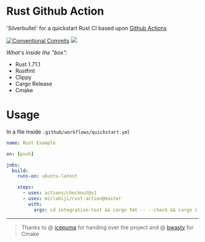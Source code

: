# Rust Github Action

'Silverbullet' for a quickstart Rust CI based upon [Github Actions](https://developer.github.com/actions/)

[![Conventional Commits](https://img.shields.io/badge/Conventional%20Commits-1.0.0-%23FE5196?logo=conventionalcommits&logoColor=white)](https://conventionalcommits.org) [![](https://img.shields.io/badge/Rust-1.71.1-orange)](https://blog.rust-lang.org/2023/08/03/Rust-1.71.1.html)

*What's inside the "box":*

* Rust 1.71.1
* Rustfmt
* Clippy
* Cargo Release
* Cmake

# Usage

In a file inside `.github/workflows/quickstart.yml`

```yaml
name: Rust Example

on: [push]

jobs:
  build:
    runs-on: ubuntu-latest

    steps:
      - uses: actions/checkout@v1
      - uses: mirlahiji/rust-action@master
        with:
          args: cd integration-test && cargo fmt -- --check && cargo clippy -- -Dwarnings && cargo test
```

---

> Thanks to @ [icepuma](https://github.com/icepuma) for handing over the project and @ [bwasty](https://github.com/bwasty) for Cmake
